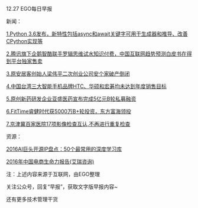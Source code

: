 12.27 EGO每日早报

新闻：

[1.Python 3.6发布，新特性包括async和await关键字可用于生成器和推导、改善CPython实现等](https://docs.python.org/3.6/whatsnew/3.6.html)

[2.腾讯旗下企鹅智酷联手罗辑思维试水知识付费，中国互联网趋势预测白皮书在得到平台独家售卖](http://tech.qq.com/a/20161226/002500.htm)

[3.原安居客创始人梁伟平二次创业公司安个家破产倒闭](http://36kr.com/p/5060275.html)

[4.中国台湾三大智能手机品牌HTC、华硕和宏碁均未达到年度销售目标](http://tech.qq.com/a/20161226/030054.htm)

[5.原创新药研发企业亚盛医药宣布完成5亿元B轮私募融资](http://36kr.com/p/5060246.html)

[6.FitTime睿健时代获5000万B+轮投资，东方富海领投](http://36kr.com/p/5060263.html)

[7.京津冀百家医院17项影像检查互认,不再进行重复检查](https://news.cnblogs.com/n/559786/)

资源：

[2016AI巨头开源IP盘点：50个最常用的深度学习库](https://news.cnblogs.com/n/559753/)

[2016年中国电商生命力报告(艾瑞咨询)](http://report.iresearch.cn/report/201612/2691.shtml)

注：上述内容来源于互联网，由EGO整理

关注公众号，回复“早报”，获取文字版早报内容~

还有更多技术管理干货
